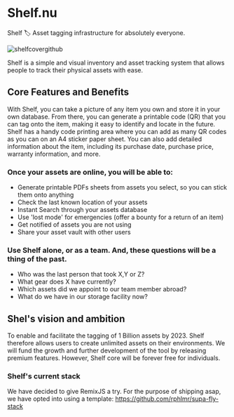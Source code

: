 # Shelf.nu

Shelf 🏷️ Asset tagging infrastructure for absolutely everyone.

![shelfcovergithub](https://user-images.githubusercontent.com/12449255/220158652-8069a993-0251-470e-bd92-29326c899fe8.jpg)

Shelf is a simple and visual inventory and asset tracking system that allows people to track their physical assets with ease.

## Core Features and Benefits

With Shelf, you can take a picture of any item you own and store it in your own database. From there, you can generate a printable code (QR) that you can tag onto the item, making it easy to identify and locate in the future. Shelf has a handy code printing area where you can add as many QR codes as you can on an A4 sticker paper sheet. You can also add detailed information about the item, including its purchase date, purchase price, warranty information, and more.

### Once your assets are online, you will be able to:
* Generate printable PDFs sheets from assets you select, so you can stick them onto anything
* Check the last known location of your assets
* Instant Search through your assets database
* Use 'lost mode' for emergencies (offer a bounty for a return of an item)
* Get notified of assets you are not using 
* Share your asset vault with other users

### Use Shelf alone, or as a team. And, these questions will be a thing of the past.
* Who was the last person that took X,Y or Z?
* What gear does X have currently?
* Which assets did we appoint to our team member abroad? 
* What do we have in our storage facility now?

## Shel's vision and ambition
To enable and facilitate the tagging of 1 Billion assets by 2023. Shelf therefore allows users to create unlimited assets on their environments. We will fund the growth and further development of the tool by releasing premium features. However, Shelf core will be forever free for individuals.


### Shelf's current stack

We have decided to give RemixJS a try.
For the purpose of shipping asap, we have opted into using a template: https://github.com/rphlmr/supa-fly-stack

